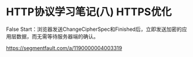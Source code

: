 # HTTP协议学习笔记(八) HTTPS优化

False Start：浏览器发送ChangeCipherSpec和Finished后，立即发送加密的应用层数据，而无需等待服务器端的确认。

<https://segmentfault.com/a/1190000004003319>
